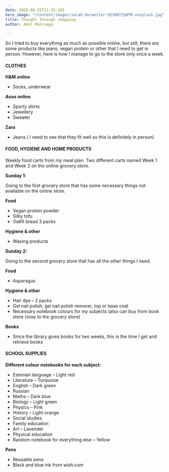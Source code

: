 ```yaml
---
date: 2020-08-25T11:35:10Z
hero_image: "/content/images/sarah-dorweiler-9Z1KRIfpBTM-unsplash.jpg"
title: Thought through shopping
author: Adel Müürsepp

---
```

So I tried to buy everything as much as possible online, but still, there are some products like jeans, vegan protein or other that I need to get in person. However, here is how I manage to go to the store only once a week.

#### CLOTHES

**H&M online**

* Socks, underwear

**Asos online**

* Sporty shirts
* Jewellery
* Sweater

**Zara**

* Jeans ( I need to see that they fit well so this is definitely in person)

#### FOOD, HYGIENE AND HOME PRODUCTS

Weekly food carts from my meal plan. Two different carts named Week 1 and Week 2 on the online grocery store.

**Sunday 1:**

Going to the first grocery store that has some necessary things not available on the online store.

**Food**

* Vegan protein powder
* Silky tofu
* Oatfit bread 3 packs

**Hygiene & other**

* Waxing products

**Sunday 2:**

Going to the second grocery store that has all the other things I need.

**Food**

* Asparagus

**Hygiene & other**

* Hair dye – 2 packs
* Gel nail polish, gel nail polish remover, top or base coat
* Necessary notebook colours for my subjects (also can buy from book store close to the grocery store)

**Books**

* Since the library gives books for two weeks, this is the time I get and retrieve books

#### SCHOOL SUPPLIES

**Different colour notebooks for each subject:**

* Estonian language – Light red
* Literature – Turquoise
* English – Dark green
* Russian
* Maths – Dark blue
* Biology – Light green
* Physics – Pink
* History – Light orange
* Social studies
* Family education
* Art – Lavender
* Physical education
* Random notebook for everything else – Yellow

**Pens**

* Reusable pens
* Black and blue ink from wish.com